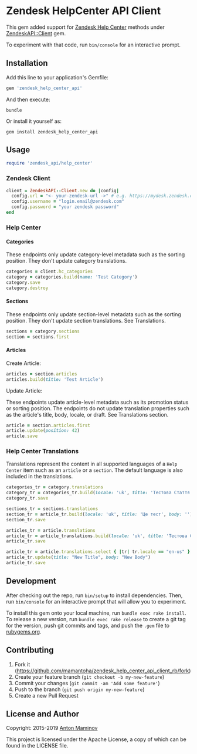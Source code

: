 # Zendesk HelpCenter API Client

This gem added support for [Zendesk Help Center](https://developer.zendesk.com/rest_api/docs/help_center/introduction) methods under [ZendeskAPI::Client](https://github.com/zendesk/zendesk_api_client_rb) gem.

To experiment with that code, run `bin/console` for an interactive prompt.

## Installation

Add this line to your application's Gemfile:

```ruby
gem 'zendesk_help_center_api'
```

And then execute:

```console
bundle
```

Or install it yourself as:

```console
gem install zendesk_help_center_api
```

## Usage

```ruby
require 'zendesk_api/help_center'
```

### Zendesk Client

```ruby
client = ZendeskAPI::Client.new do |config|
  config.url = "<- your-zendesk-url ->" # e.g. https://mydesk.zendesk.com/api/v2
  config.username = "login.email@zendesk.com"
  config.password = "your zendesk password"
end
```

### Help Center

#### Categories

These endpoints only update category-level metadata such as the sorting position.
They don't update category translations.

```ruby
categories = client.hc_categories
category = categories.build(name: 'Test Category')
category.save
category.destroy
```

#### Sections

These endpoints only update section-level metadata such as the sorting position.
They don't update section translations.
See Translations.

```ruby
sections = category.sections
section = sections.first
```

#### Articles

Create Article:

```ruby
articles = section.articles
articles.build(title: 'Test Article')
```

Update Article:

These endpoints update article-level metadata such as its promotion status or sorting position.
The endpoints do not update translation properties such as the article's title, body, locale, or draft.
See Translations section.

```ruby
article = section.articles.first
article.update(position: 42)
article.save
```

### Help Center Translations

Translations represent the content in all supported languages of a `Help Center` item such as an `article` or a `section`. The default language is also included in the translations.

```ruby
categories_tr = category.translations
category_tr = categories_tr.build(locale: 'uk', title: 'Тестова Стаття', body: '')
category_tr.save

sections_tr = sections.translations
section_tr = article_tr.build(locale: 'uk', title: 'Це тест', body: '')
section_tr.save

articles_tr = article.translations
article_tr = article_translations.build(locale: 'uk', title: 'Тестова Стаття', body: '')
article_tr.save

article_tr = article.translations.select { |tr| tr.locale == "en-us" }.first
article_tr.update(title: "New Title", body: "New Body")
article_tr.save
```

## Development

After checking out the repo, run `bin/setup` to install dependencies. Then, run `bin/console` for an interactive prompt that will allow you to experiment.

To install this gem onto your local machine, run `bundle exec rake install`. To release a new version, run `bundle exec rake release` to create a git tag for the version, push git commits and tags, and push the `.gem` file to [rubygems.org](https://rubygems.org).

## Contributing

1. Fork it (<https://github.com/mamantoha/zendesk_help_center_api_client_rb/fork>)
2. Create your feature branch (`git checkout -b my-new-feature`)
3. Commit your changes (`git commit -am 'Add some feature'`)
4. Push to the branch (`git push origin my-new-feature`)
5. Create a new Pull Request

## License and Author

Copyright: 2015-2019 [Anton Maminov](anton.maminov@gmail.com)

This project is licensed under the Apache License, a copy of which can be found in the LICENSE file.
